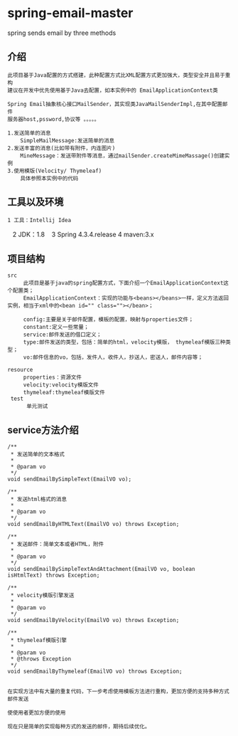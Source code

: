 # spring-email-master
spring sends email by three methods

## 介绍

    此项目基于Java配置的方式搭建，此种配置方式比XML配置方式更加强大，类型安全并且易于重构
    建议在开发中优先使用基于Java去配置，如本实例中的 EmailApplicationContext类

    Spring Email抽象核心接口MailSender，其实现类JavaMailSenderImpl,在其中配置邮件
    服务器host,pssword,协议等 。。。。。

    1.发送简单的消息
        SimpleMailMessage:发送简单的消息
    2.发送丰富的消息(比如带有附件，内连图片)
        MineMessage：发送带附件等消息，通过mailSender.createMimeMassage()创建实例
    3.使用模版(Velocity/ Thymeleaf)
        具体参照本实例中的代码

## 工具以及环境
    1 工具：Intellij Idea
    2 JDK：1.8
    3 Spring 4.3.4.release
    4 maven:3.x
    
## 项目结构

    src
         此项目是基于java的spring配置方式，下面介绍一个EmailApplicationContext这个配置类；
         EmailApplicationContext：实现的功能与<beans></beans>一样，定义方法返回实例，相当于xml中的<bean id="" class=""></bean>；

         config:主要是关于邮件配置，模板的配置，映射与properties文件；
         constant:定义一些常量；
         service:邮件发送的借口定义；
         type:邮件发送的类型，包括：简单的html，velocity模版， thymeleaf模版三种类型；
         vo:邮件信息的vo，包括，发件人，收件人，抄送人，密送人，邮件内容等；

    resource
         properties：资源文件
         velocity:velocity模版文件
         thymeleaf:thymeleaf模版文件
     test
          单元测试


## service方法介绍

    /**
     * 发送简单的文本格式
     *
     * @param vo
     */
    void sendEmailBySimpleText(EmailVO vo);

    /**
     * 发送html格式的消息
     *
     * @param vo
     */
    void sendEmailByHTMLText(EmailVO vo) throws Exception;

    /**
     * 发送邮件：简单文本或者HTML，附件
     *
     * @param vo
     */
    void sendEmailBySimpleTextAndAttachment(EmailVO vo, boolean isHtmlText) throws Exception;

    /**
     * velocity模版引擎发送
     *
     * @param vo
     */
    void sendEmailByVelocity(EmailVO vo) throws Exception;

    /**
     * thymeleaf模版引擎
     *
     * @param vo
     * @throws Exception
     */
    void sendEmailByThymeleaf(EmailVO vo) throws Exception;


    在实现方法中有大量的重复代码，下一步考虑使用模板方法进行重构，更加方便的支持多种方式邮件发送

    使使用者更加方便的使用

    现在只是简单的实现每种方式的发送的邮件，期待后续优化。
